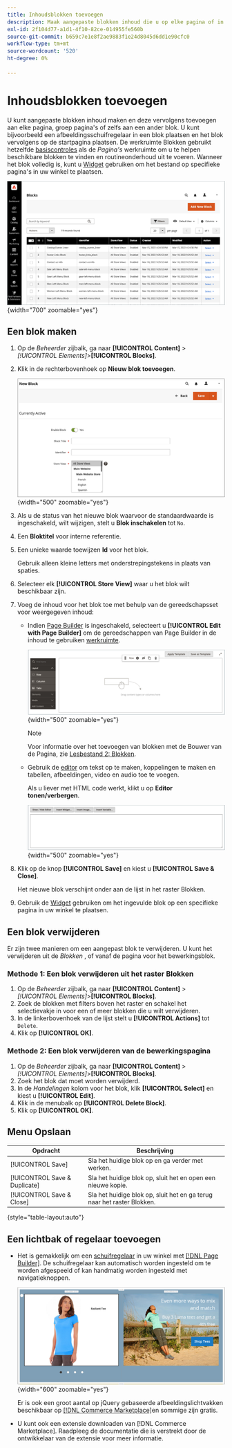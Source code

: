 ```yaml
---
title: Inhoudsblokken toevoegen
description: Maak aangepaste blokken inhoud die u op elke pagina of in een ander blok kunt hergebruiken.
exl-id: 2f104d77-a1d1-4f10-82ce-014955fe560b
source-git-commit: b659c7e1e8f2ae9883f1e24d8045d6dd1e90cfc0
workflow-type: tm+mt
source-wordcount: '520'
ht-degree: 0%

---
```


# Inhoudsblokken toevoegen

U kunt aangepaste blokken inhoud maken en deze vervolgens toevoegen aan elke pagina, groep pagina&#39;s of zelfs aan een ander blok. U kunt bijvoorbeeld een afbeeldingsschuifregelaar in een blok plaatsen en het blok vervolgens op de startpagina plaatsen. De werkruimte Blokken gebruikt hetzelfde [basiscontroles](pages-workspace.md) als de _Pagina&#39;s_ werkruimte om u te helpen beschikbare blokken te vinden en routineonderhoud uit te voeren. Wanneer het blok volledig is, kunt u [Widget](widget-static-block.md) gebruiken om het bestand op specifieke pagina&#39;s in uw winkel te plaatsen.

![Op de pagina Blokken wordt een raster van bestaande blokken weergegeven](./assets/blocks-workspace.png){width="700" zoomable="yes"}

## Een blok maken

1. Op de _Beheerder_ zijbalk, ga naar **[!UICONTROL Content]** > _[!UICONTROL Elements]_>**[!UICONTROL Blocks]**.

1. Klik in de rechterbovenhoek op **Nieuw blok toevoegen**.

   ![De pagina Nieuw blok bevat opties en een inhoudsruimte](./assets/block-detail.png){width="500" zoomable="yes"}

1. Als u de status van het nieuwe blok waarvoor de standaardwaarde is ingeschakeld, wilt wijzigen, stelt u **Blok inschakelen** tot `No`.

1. Een **Bloktitel** voor interne referentie.

1. Een unieke waarde toewijzen **Id** voor het blok.

   Gebruik alleen kleine letters met onderstrepingstekens in plaats van spaties.

1. Selecteer elk **[!UICONTROL Store View]** waar u het blok wilt beschikbaar zijn.

1. Voeg de inhoud voor het blok toe met behulp van de gereedschapsset voor weergegeven inhoud:

   - Indien [Page Builder](../page-builder/introduction.md) is ingeschakeld, selecteert u **[!UICONTROL Edit with Page Builder]** om de gereedschappen van Page Builder in de inhoud te gebruiken [werkruimte](../page-builder/workspace.md).

     ![De werkruimte van Page Builder](./assets/pb-workspace-block.png){width="500" zoomable="yes"}

     >[!NOTE]
     >
     >Voor informatie over het toevoegen van blokken met de Bouwer van de Pagina, zie [Lesbestand 2: Blokken](../page-builder/2-blocks.md).

   - Gebruik de [editor](editor.md) om tekst op te maken, koppelingen te maken en tabellen, afbeeldingen, video en audio toe te voegen.

     Als u liever met HTML code werkt, klikt u op **Editor tonen/verbergen**.

     ![Blokeditor (verborgen)](./assets/block-editor-hidden.png){width="500" zoomable="yes"}

1. Klik op de knop **[!UICONTROL Save]** en kiest u **[!UICONTROL Save & Close]**.

   Het nieuwe blok verschijnt onder aan de lijst in het raster Blokken.

1. Gebruik de [Widget](widget-static-block.md) gebruiken om het ingevulde blok op een specifieke pagina in uw winkel te plaatsen.

## Een blok verwijderen

Er zijn twee manieren om een aangepast blok te verwijderen. U kunt het verwijderen uit de _Blokken_ , of vanaf de pagina voor het bewerkingsblok.

### Methode 1: Een blok verwijderen uit het raster Blokken

1. Op de _Beheerder_ zijbalk, ga naar **[!UICONTROL Content]** > _[!UICONTROL Elements]_>**[!UICONTROL Blocks]**.
1. Zoek de blokken met filters boven het raster en schakel het selectievakje in voor een of meer blokken die u wilt verwijderen.
1. In de linkerbovenhoek van de lijst stelt u **[!UICONTROL Actions]** tot `Delete`.
1. Klik op **[!UICONTROL OK]**.

### Methode 2: Een blok verwijderen van de bewerkingspagina

1. Op de _Beheerder_ zijbalk, ga naar **[!UICONTROL Content]** > _[!UICONTROL Elements]_>**[!UICONTROL Blocks]**.
1. Zoek het blok dat moet worden verwijderd.
1. In de _Handelingen_ kolom voor het blok, klik **[!UICONTROL Select]** en kiest u **[!UICONTROL Edit]**.
1. Klik in de menubalk op **[!UICONTROL Delete Block]**.
1. Klik op **[!UICONTROL OK]**.

## Menu Opslaan

| Opdracht | Beschrijving |
|----------|----------- |
| [!UICONTROL Save] | Sla het huidige blok op en ga verder met werken. |
| [!UICONTROL Save & Duplicate] | Sla het huidige blok op, sluit het en open een nieuwe kopie. |
| [!UICONTROL Save & Close] | Sla het huidige blok op, sluit het en ga terug naar het raster Blokken. |

{style="table-layout:auto"}

## Een lichtbak of regelaar toevoegen

- Het is gemakkelijk om een [schuifregelaar](../page-builder/slider.md) in uw winkel met [[!DNL Page Builder]](../page-builder/introduction.md). De schuifregelaar kan automatisch worden ingesteld om te worden afgespeeld of kan handmatig worden ingesteld met navigatieknoppen.

  ![Schuifregelaar voor Page Builder](./assets/pb-tutorial3-slider-tee-shirt-promo.png){width="600" zoomable="yes"}

  Er is ook een groot aantal op jQuery gebaseerde afbeeldingslichtvakken beschikbaar op [[!DNL Commerce Marketplace]][1]en sommige zijn gratis.

- U kunt ook een extensie downloaden van [!DNL Commerce Marketplace]. Raadpleeg de documentatie die is verstrekt door de ontwikkelaar van de extensie voor meer informatie.

[1]: https://marketplace.magento.com/extensions.html?q=lightbox
